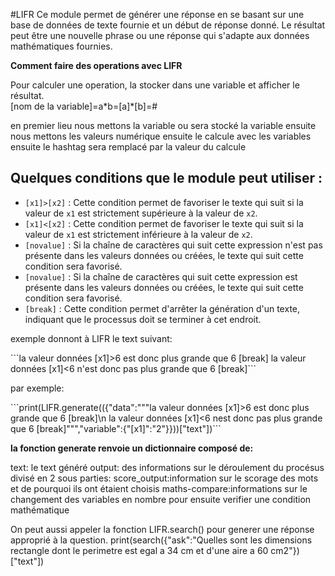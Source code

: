#LIFR
Ce module permet de générer une réponse en se basant sur une base de données de texte fournie et un début de réponse donné. Le résultat peut être une nouvelle phrase ou une réponse qui s'adapte aux données mathématiques fournies.


<p><b>Comment faire des operations avec LIFR</b></p>
Pour calculer une operation, la stocker dans une variable et afficher le résultat.<br>
[nom de la variable]=a*b=[a]*[b]=#

en premier lieu nous mettons la variable ou sera stocké la variable
ensuite nous mettons les valeurs numérique
ensuite le calcule avec les variables
ensuite le hashtag sera remplacé par la valeur du calcule

## Quelques conditions que le module peut utiliser :
- `[x1]>[x2]` : Cette condition permet de favoriser le texte qui suit si la valeur de `x1` est strictement supérieure à la valeur de `x2`.
- `[x1]<[x2]` : Cette condition permet de favoriser le texte qui suit si la valeur de `x1` est strictement inférieure à la valeur de `x2`.
- `[novalue]` : Si la chaîne de caractères qui suit cette expression n'est pas présente dans les valeurs données ou créées, le texte qui suit cette condition sera favorisé.
- `[novalue]` : Si la chaîne de caractères qui suit cette expression est présente dans les valeurs données ou créées, le texte qui suit cette condition sera favorisé.
- `[break]` : Cette condition permet d'arrêter la génération d'un texte, indiquant que le processus doit se terminer à cet endroit.



exemple donnont à LIFR le text suivant:
<p>```la valeur données [x1]>6 est donc plus grande que 6 [break]
la valeur données [x1]<6 n'est donc pas plus grande que 6 [break]```
<p>par exemple:</p>
```print(LIFR.generate(({"data":"""la valeur données [x1]>6 est donc plus grande que 6 [break]\n la valeur données [x1]<6 nest donc pas plus grande que 6 [break]""","variable":{"[x1]":"2"}}))["text"])```

<p><b>la fonction generate renvoie un dictionnaire composé de:</b></p>
	text: le text généré 
	output: des informations sur le déroulement du procésus
			divisé en 2 sous parties:
				score_output:information sur le scorage des mots et de pourquoi ils ont étaient choisis
				maths-compare:informations sur le changement des variables en nombre pour ensuite verifier une condition mathématique



On peut aussi appeler la fonction LIFR.search() pour generer une réponse approprié à la question.
print(search({"ask":"Quelles sont les dimensions rectangle dont le perimetre est egal a 34 cm et d'une aire a 60 cm2"})["text"])
	
